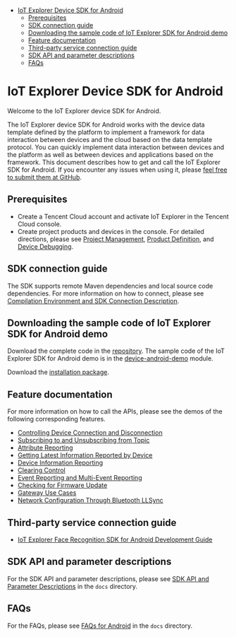 * [IoT Explorer Device SDK for Android](#IoT-Explorer-Device-SDK-for-Android)
  * [Prerequisites](#Prerequisites)
  * [SDK connection guide](#SDK-connection-guide)
  * [Downloading the sample code of IoT Explorer SDK for Android demo](#Downloading-the-sample-code-of-IoT-Explorer-SDK-for-Android-demo)
  * [Feature documentation](#Feature-documentation)
  * [Third-party service connection guide](#Third-Party-service-connection-guide)
  * [SDK API and parameter descriptions](#SDK-API-and-parameter-descriptions)
  * [FAQs](#FAQs)

# IoT Explorer Device SDK for Android
Welcome to the IoT Explorer device SDK for Android.

The IoT Explorer device SDK for Android works with the device data template defined by the platform to implement a framework for data interaction between devices and the cloud based on the data template protocol. You can quickly implement data interaction between devices and the platform as well as between devices and applications based on the framework. This document describes how to get and call the IoT Explorer SDK for Android. If you encounter any issues when using it, please [feel free to submit them at GitHub](https://github.com/tencentyun/iot-device-java/issues/new).

## Prerequisites
* Create a Tencent Cloud account and activate IoT Explorer in the Tencent Cloud console.
* Create project products and devices in the console. For detailed directions, please see [Project Management](https://cloud.tencent.com/document/product/1081/40290), [Product Definition](https://cloud.tencent.com/document/product/1081/34739), and [Device Debugging](https://cloud.tencent.com/document/product/1081/34741).

## SDK connection guide
The SDK supports remote Maven dependencies and local source code dependencies. For more information on how to connect, please see [Compilation Environment and SDK Connection Description](docs/Compilation-Environment-and-SDK-Connection-Description.md).

## Downloading the sample code of IoT Explorer SDK for Android demo
Download the complete code in the [repository](../../../../../../../Downloads). The sample code of the IoT Explorer SDK for Android demo is in the [device-android-demo](../device-android-demo) module.

Download the [installation package](https://github.com/tencentyun/iot-device-android/wiki/下载安装).

## Feature documentation
For more information on how to call the APIs, please see the demos of the following corresponding features.

* [Controlling Device Connection and Disconnection](docs/Controlling-Device-Connection-and-Disconnection.md)
* [Subscribing to and Unsubscribing from Topic](docs/Subscribing-to-and-Unsubscribing-from-Topic.md)
* [Attribute Reporting](docs/Attribute-Reporting.md)
* [Getting Latest Information Reported by Device](docs/Getting-Latest-Information-Reported-by-Device.md)
* [Device Information Reporting](docs/Device-Information-Reporting.md)
* [Clearing Control](docs/Clearing-Control.md)
* [Event Reporting and Multi-Event Reporting](docs/Event-Reporting-and-Multi-Event-Reporting.md)
* [Checking for Firmware Update](docs/Checking-for-Firmware-Update.md)
* [Gateway Use Cases](docs/Gateway-Use-Cases.md)
* [Network Configuration Through Bluetooth LLSync](docs/Network-Configuration-Through-Bluetooth-LLSync.md)

## Third-party service connection guide
* [IoT Explorer Face Recognition SDK for Android Development Guide](../explorer-device-face/README.md)

## SDK API and parameter descriptions
For the SDK API and parameter descriptions, please see [SDK API and Parameter Descriptions](docs/SDK-API-and-Parameter-Descriptions.md) in the `docs` directory.

## FAQs
For the FAQs, please see [FAQs for Android](docs/FAQs-for-Android.md) in the `docs` directory.
